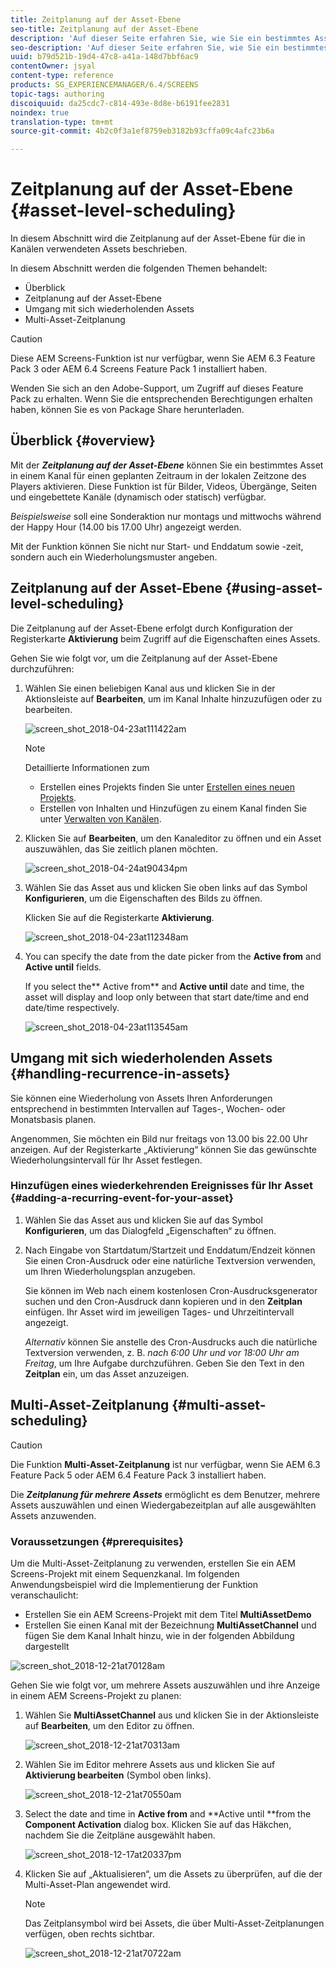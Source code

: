 ```yaml
---
title: Zeitplanung auf der Asset-Ebene
seo-title: Zeitplanung auf der Asset-Ebene
description: 'Auf dieser Seite erfahren Sie, wie Sie ein bestimmtes Asset in einem Kanal für einen geplanten Zeitraum in der lokalen Zeitzone des Players aktivieren können. '
seo-description: 'Auf dieser Seite erfahren Sie, wie Sie ein bestimmtes Asset in einem Kanal für einen geplanten Zeitraum in der lokalen Zeitzone des Players aktivieren können. '
uuid: b79d521b-19d4-47c8-a41a-148d7bbf6ac9
contentOwner: jsyal
content-type: reference
products: SG_EXPERIENCEMANAGER/6.4/SCREENS
topic-tags: authoring
discoiquuid: da25cdc7-c814-493e-8d8e-b6191fee2831
noindex: true
translation-type: tm+mt
source-git-commit: 4b2c0f3a1ef8759eb3182b93cffa09c4afc23b6a

---
```



# Zeitplanung auf der Asset-Ebene {#asset-level-scheduling}

In diesem Abschnitt wird die Zeitplanung auf der Asset-Ebene für die in Kanälen verwendeten Assets beschrieben.

In diesem Abschnitt werden die folgenden Themen behandelt:

* Überblick
* Zeitplanung auf der Asset-Ebene
* Umgang mit sich wiederholenden Assets
* Multi-Asset-Zeitplanung

>[!CAUTION]
>
>Diese AEM Screens-Funktion ist nur verfügbar, wenn Sie AEM 6.3 Feature Pack 3 oder AEM 6.4 Screens Feature Pack 1 installiert haben.
>
>Wenden Sie sich an den Adobe-Support, um Zugriff auf dieses Feature Pack zu erhalten. Wenn Sie die entsprechenden Berechtigungen erhalten haben, können Sie es von Package Share herunterladen.

## Überblick {#overview}

Mit der ***Zeitplanung auf der Asset-Ebene*** können Sie ein bestimmtes Asset in einem Kanal für einen geplanten Zeitraum in der lokalen Zeitzone des Players aktivieren. Diese Funktion ist für Bilder, Videos, Übergänge, Seiten und eingebettete Kanäle (dynamisch oder statisch) verfügbar.

*Beispielsweise* soll eine Sonderaktion nur montags und mittwochs während der Happy Hour (14.00 bis 17.00 Uhr) angezeigt werden.

Mit der Funktion können Sie nicht nur Start- und Enddatum sowie -zeit, sondern auch ein Wiederholungsmuster angeben.

## Zeitplanung auf der Asset-Ebene {#using-asset-level-scheduling}

Die Zeitplanung auf der Asset-Ebene erfolgt durch Konfiguration der Registerkarte **Aktivierung** beim Zugriff auf die Eigenschaften eines Assets.

Gehen Sie wie folgt vor, um die Zeitplanung auf der Asset-Ebene durchzuführen:

1. Wählen Sie einen beliebigen Kanal aus und klicken Sie in der Aktionsleiste auf **Bearbeiten**, um im Kanal Inhalte hinzuzufügen oder zu bearbeiten.

   ![screen_shot_2018-04-23at111422am](assets/screen_shot_2018-04-23at111422am.png)

   >[!NOTE]
   >
   >Detaillierte Informationen zum
   >
   >* Erstellen eines Projekts finden Sie unter [Erstellen eines neuen Projekts](creating-a-screens-project.md).
   >* Erstellen von Inhalten und Hinzufügen zu einem Kanal finden Sie unter [Verwalten von Kanälen](managing-channels.md).


1. Klicken Sie auf **Bearbeiten**, um den Kanaleditor zu öffnen und ein Asset auszuwählen, das Sie zeitlich planen möchten.

   ![screen_shot_2018-04-24at90434pm](assets/screen_shot_2018-04-24at90434pm.png)

1. Wählen Sie das Asset aus und klicken Sie oben links auf das Symbol **Konfigurieren**, um die Eigenschaften des Bilds zu öffnen.

   Klicken Sie auf die Registerkarte **Aktivierung**.

   ![screen_shot_2018-04-23at112348am](assets/screen_shot_2018-04-23at112348am.png)

1. You can specify the date from the date picker from the **Active from** and **Active until** fields.

   If you select the** Active from** and **Active until** date and time, the asset will display and loop only between that start date/time and end date/time respectively.

   ![screen_shot_2018-04-23at113545am](assets/screen_shot_2018-04-23at113545am.png)

## Umgang mit sich wiederholenden Assets {#handling-recurrence-in-assets}

Sie können eine Wiederholung von Assets Ihren Anforderungen entsprechend in bestimmten Intervallen auf Tages-, Wochen- oder Monatsbasis planen.

Angenommen, Sie möchten ein Bild nur freitags von 13.00 bis 22.00 Uhr anzeigen. Auf der Registerkarte „Aktivierung“ können Sie das gewünschte Wiederholungsintervall für Ihr Asset festlegen.

### Hinzufügen eines wiederkehrenden Ereignisses für Ihr Asset {#adding-a-recurring-event-for-your-asset}

1. Wählen Sie das Asset aus und klicken Sie auf das Symbol **Konfigurieren**, um das Dialogfeld „Eigenschaften“ zu öffnen.
1. Nach Eingabe von Startdatum/Startzeit und Enddatum/Endzeit können Sie einen Cron-Ausdruck oder eine natürliche Textversion verwenden, um Ihren Wiederholungsplan anzugeben.

   Sie können im Web nach einem kostenlosen Cron-Ausdrucksgenerator suchen und den Cron-Ausdruck dann kopieren und in den **Zeitplan** einfügen. Ihr Asset wird im jeweiligen Tages- und Uhrzeitintervall angezeigt.

   *Alternativ* können Sie anstelle des Cron-Ausdrucks auch die natürliche Textversion verwenden, z. B. *nach 6:00 Uhr und vor 18:00 Uhr am Freitag*, um Ihre Aufgabe durchzuführen. Geben Sie den Text in den **Zeitplan** ein, um das Asset anzuzeigen.

## Multi-Asset-Zeitplanung {#multi-asset-scheduling}

>[!CAUTION]
>
>Die Funktion **Multi-Asset-Zeitplanung** ist nur verfügbar, wenn Sie AEM 6.3 Feature Pack 5 oder AEM 6.4 Feature Pack 3 installiert haben.

Die ***Zeitplanung für mehrere Assets*** ermöglicht es dem Benutzer, mehrere Assets auszuwählen und einen Wiedergabezeitplan auf alle ausgewählten Assets anzuwenden.

### Voraussetzungen {#prerequisites}

Um die Multi-Asset-Zeitplanung zu verwenden, erstellen Sie ein AEM Screens-Projekt mit einem Sequenzkanal. Im folgenden Anwendungsbeispiel wird die Implementierung der Funktion veranschaulicht:

* Erstellen Sie ein AEM Screens-Projekt mit dem Titel **MultiAssetDemo**
* Erstellen Sie einen Kanal mit der Bezeichnung **MultiAssetChannel** und fügen Sie dem Kanal Inhalt hinzu, wie in der folgenden Abbildung dargestellt

![screen_shot_2018-12-21at70128am](assets/screen_shot_2018-12-21at70128am.png)

Gehen Sie wie folgt vor, um mehrere Assets auszuwählen und ihre Anzeige in einem AEM Screens-Projekt zu planen:

1. Wählen Sie **MultiAssetChannel** aus und klicken Sie in der Aktionsleiste auf **Bearbeiten**, um den Editor zu öffnen.

   ![screen_shot_2018-12-21at70313am](assets/screen_shot_2018-12-21at70313am.png)

1. Wählen Sie im Editor mehrere Assets aus und klicken Sie auf **Aktivierung bearbeiten** (Symbol oben links).

   ![screen_shot_2018-12-21at70550am](assets/screen_shot_2018-12-21at70550am.png)

1. Select the date and time in **Active from** and **Active until **from the **Component Activation** dialog box. Klicken Sie auf das Häkchen, nachdem Sie die Zeitpläne ausgewählt haben.

   ![screen_shot_2018-12-17at20337pm](assets/screen_shot_2018-12-17at20337pm.png)

1. Klicken Sie auf „Aktualisieren“, um die Assets zu überprüfen, auf die der Multi-Asset-Plan angewendet wird.

   >[!NOTE]
   >
   >Das Zeitplansymbol wird bei Assets, die über Multi-Asset-Zeitplanungen verfügen, oben rechts sichtbar.

   ![screen_shot_2018-12-21at70722am](assets/screen_shot_2018-12-21at70722am.png)

